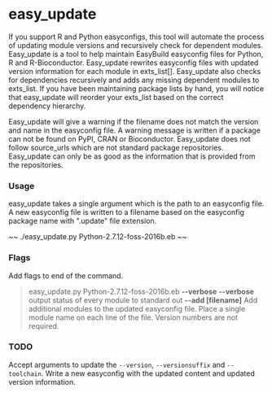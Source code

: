 # easy_update
If you support R and Python easyconfigs, this tool will automate the process of updating module versions and recursively check for dependent modules. Easy_update is a tool to help maintain EasyBuild easyconfig files for Python, R and R-Bioconductor. Easy_update rewrites easyconfig files with updated version information for each module in exts_list[]. Easy_update also checks for dependencies recursively and adds any missing dependent modules to exts_list.  If you have been maintaining package lists by hand, you will notice that easy_update will reorder your exts_list based on the correct dependency hierarchy. 

Easy_update will give a warning if the filename does not match the version and name in the easyconfig file.  A warning message is written if a package can not be found on PyPI, CRAN or Bioconductor. Easy_update does not follow source_urls which are not standard package repositories.  Easy_update can only be as good as the information that is provided from the repositories.

### Usage
easy_update takes a single argument which is the path to an easyconfig file.  A new easyconfig file is written to a filename based on the  easyconfig package name with ".update" file extension.

~~
./easy_update.py Python-2.7.12-foss-2016b.eb
~~

### Flags
Add flags to end of the command.

>easy_update.py Python-2.7.12-foss-2016b.eb **--verbose**
>**--verbose** output status of every module to standard out
>**--add [filename]**   Add additional modules to the updated easyconfig file. Place a single module name on each line of the file. Version numbers are not required.

### TODO
Accept arguments to update the ``--version``, ``--versionsuffix`` and ``--toolchain``. Write a new easyconfig with the updated content and updated version information.
